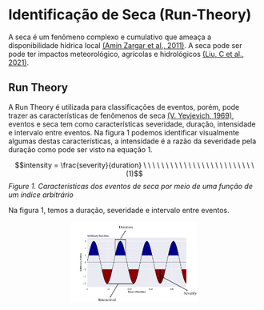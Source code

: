 # Identificação de Seca (Run-Theory)
A seca é um fenômeno complexo e cumulativo que ameaça a disponibilidade hídrica local [(Amin Zargar et al., 2011)](https://cdnsciencepub.com/doi/10.1139/a11-013).
A seca pode ser pode ter impactos meteorológico, agrícolas e hidrológicos [(Liu, C et al., 2021)](https://www.nature.com/articles/s41598-020-80527-3).

## Run Theory
A Run Theory é utilizada para classificações de eventos, porém, pode trazer as características de fenômenos de seca [(V. Yevjevich, 1969)](), eventos e seca tem como características severidade, duração,
intensidade e intervalo entre eventos. Na figura 1 podemos identificar visualmente algumas destas características, a intensidade é a razão da severidade pela duração como pode ser visto na equação 1. 

$$intensity = \frac{severity}{duration} \ \ \ \ \ \ \ \  \  \ \ \ \ \ \ \ \ \ \ \ \ \ \ \ \  (1)$$ 
*Figure 1. Características dos eventos de seca por meio de uma função de um índice arbitrário*

Na figura 1, temos a duração, severidade e intervalo entre eventos.

<p align="center">
  <img src="./src/Run_theory.png" style="width: 50%; height: 50%" />
</p>

## 
